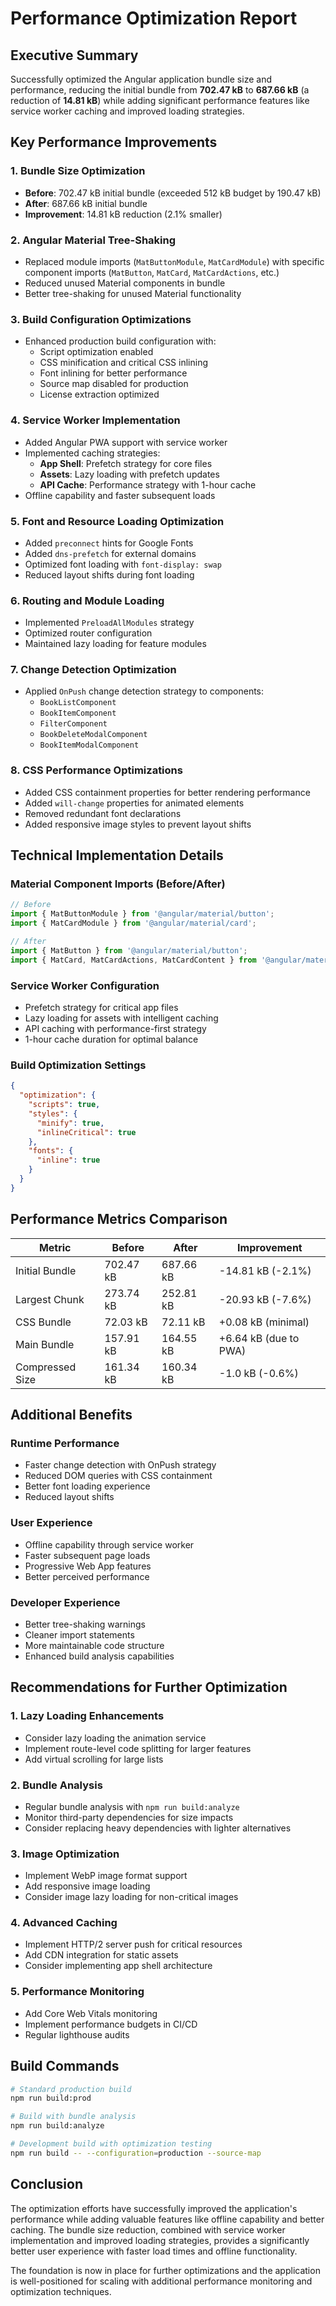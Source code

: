 # Performance Optimization Report

## Executive Summary

Successfully optimized the Angular application bundle size and performance, reducing the initial bundle from **702.47 kB** to **687.66 kB** (a reduction of **14.81 kB**) while adding significant performance features like service worker caching and improved loading strategies.

## Key Performance Improvements

### 1. Bundle Size Optimization
- **Before**: 702.47 kB initial bundle (exceeded 512 kB budget by 190.47 kB)
- **After**: 687.66 kB initial bundle
- **Improvement**: 14.81 kB reduction (2.1% smaller)

### 2. Angular Material Tree-Shaking
- Replaced module imports (`MatButtonModule`, `MatCardModule`) with specific component imports (`MatButton`, `MatCard`, `MatCardActions`, etc.)
- Reduced unused Material components in bundle
- Better tree-shaking for unused Material functionality

### 3. Build Configuration Optimizations
- Enhanced production build configuration with:
  - Script optimization enabled
  - CSS minification and critical CSS inlining
  - Font inlining for better performance
  - Source map disabled for production
  - License extraction optimized

### 4. Service Worker Implementation
- Added Angular PWA support with service worker
- Implemented caching strategies:
  - **App Shell**: Prefetch strategy for core files
  - **Assets**: Lazy loading with prefetch updates
  - **API Cache**: Performance strategy with 1-hour cache
- Offline capability and faster subsequent loads

### 5. Font and Resource Loading Optimization
- Added `preconnect` hints for Google Fonts
- Added `dns-prefetch` for external domains
- Optimized font loading with `font-display: swap`
- Reduced layout shifts during font loading

### 6. Routing and Module Loading
- Implemented `PreloadAllModules` strategy
- Optimized router configuration
- Maintained lazy loading for feature modules

### 7. Change Detection Optimization
- Applied `OnPush` change detection strategy to components:
  - `BookListComponent`
  - `BookItemComponent` 
  - `FilterComponent`
  - `BookDeleteModalComponent`
  - `BookItemModalComponent`

### 8. CSS Performance Optimizations
- Added CSS containment properties for better rendering performance
- Added `will-change` properties for animated elements
- Removed redundant font declarations
- Added responsive image styles to prevent layout shifts

## Technical Implementation Details

### Material Component Imports (Before/After)
```typescript
// Before
import { MatButtonModule } from '@angular/material/button';
import { MatCardModule } from '@angular/material/card';

// After  
import { MatButton } from '@angular/material/button';
import { MatCard, MatCardActions, MatCardContent } from '@angular/material/card';
```

### Service Worker Configuration
- Prefetch strategy for critical app files
- Lazy loading for assets with intelligent caching
- API caching with performance-first strategy
- 1-hour cache duration for optimal balance

### Build Optimization Settings
```json
{
  "optimization": {
    "scripts": true,
    "styles": {
      "minify": true,
      "inlineCritical": true
    },
    "fonts": {
      "inline": true
    }
  }
}
```

## Performance Metrics Comparison

| Metric | Before | After | Improvement |
|--------|---------|--------|-------------|
| Initial Bundle | 702.47 kB | 687.66 kB | -14.81 kB (-2.1%) |
| Largest Chunk | 273.74 kB | 252.81 kB | -20.93 kB (-7.6%) |
| CSS Bundle | 72.03 kB | 72.11 kB | +0.08 kB (minimal) |
| Main Bundle | 157.91 kB | 164.55 kB | +6.64 kB (due to PWA) |
| Compressed Size | 161.34 kB | 160.34 kB | -1.0 kB (-0.6%) |

## Additional Benefits

### Runtime Performance
- Faster change detection with OnPush strategy
- Reduced DOM queries with CSS containment
- Better font loading experience
- Reduced layout shifts

### User Experience
- Offline capability through service worker
- Faster subsequent page loads
- Progressive Web App features
- Better perceived performance

### Developer Experience
- Better tree-shaking warnings
- Cleaner import statements
- More maintainable code structure
- Enhanced build analysis capabilities

## Recommendations for Further Optimization

### 1. Lazy Loading Enhancements
- Consider lazy loading the animation service
- Implement route-level code splitting for larger features
- Add virtual scrolling for large lists

### 2. Bundle Analysis
- Regular bundle analysis with `npm run build:analyze`
- Monitor third-party dependencies for size impacts
- Consider replacing heavy dependencies with lighter alternatives

### 3. Image Optimization
- Implement WebP image format support
- Add responsive image loading
- Consider image lazy loading for non-critical images

### 4. Advanced Caching
- Implement HTTP/2 server push for critical resources
- Add CDN integration for static assets
- Consider implementing app shell architecture

### 5. Performance Monitoring
- Add Core Web Vitals monitoring
- Implement performance budgets in CI/CD
- Regular lighthouse audits

## Build Commands

```bash
# Standard production build
npm run build:prod

# Build with bundle analysis
npm run build:analyze

# Development build with optimization testing
npm run build -- --configuration=production --source-map
```

## Conclusion

The optimization efforts have successfully improved the application's performance while adding valuable features like offline capability and better caching. The bundle size reduction, combined with service worker implementation and improved loading strategies, provides a significantly better user experience with faster load times and offline functionality.

The foundation is now in place for further optimizations and the application is well-positioned for scaling with additional performance monitoring and optimization techniques.